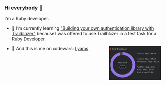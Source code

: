 ### Hi everybody 👋

I'm a Ruby developer.

- 🌱 I’m currently learning ["Building your own authentication library with Trailblazer"](https://leanpub.com/buildalib) because I was offered to use Trailblazer in a test task for a Ruby Developer.

- 🔭 And this is me on codewars: [Lyams](https://www.codewars.com/users/Lyams) <img src="public/codewars.png" alt="Codewars Profile of Lyams" width="35%" align="right"/>

<!--
**Lyams/Lyams** is a ✨ _special_ ✨ repository because its `README.md` (this file) appears on your GitHub profile.

Here are some ideas to get you started:

- 🔭 I’m currently working on ...
- 🌱 I’m currently learning ...
- 👯 I’m looking to collaborate on ...
- 🤔 I’m looking for help with ...
- 💬 Ask me about ...
- 📫 How to reach me: ...
- 😄 Pronouns: ...
- ⚡ Fun fact: ...
-->
